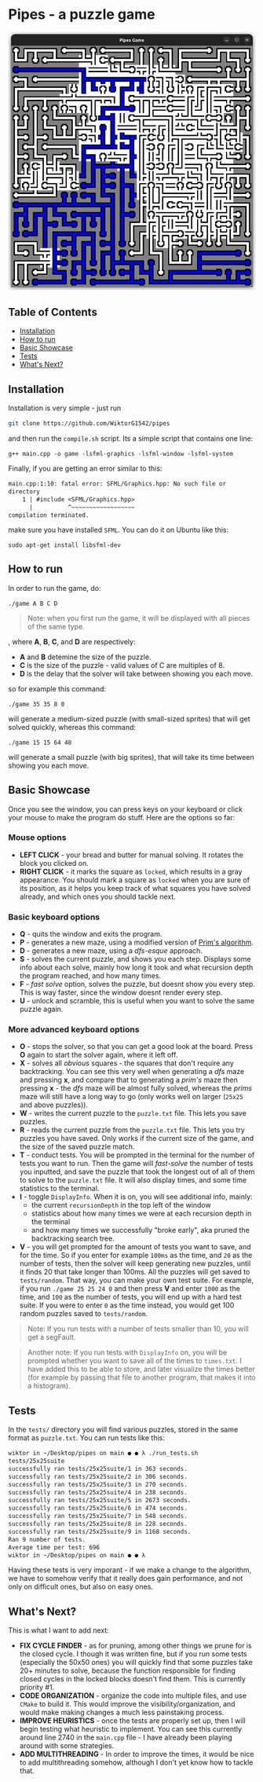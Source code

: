 # Pipes - a puzzle game

![Pipes Showcase](sprites/pipes_showcase.png)

## Table of Contents
- [Installation](#installation)
- [How to run](#how-to-run)
- [Basic Showcase](#basic-showcase)
- [Tests](#Tests)
- [What's Next?](#whats-next)

## Installation

Installation is very simple - just run

```bash
git clone https://github.com/WiktorG1542/pipes
```

and then run the `compile.sh` script. Its a simple script that contains one line:

```
g++ main.cpp -o game -lsfml-graphics -lsfml-window -lsfml-system
```

Finally, if you are getting an error similar to this:

```
main.cpp:1:10: fatal error: SFML/Graphics.hpp: No such file or directory
    1 | #include <SFML/Graphics.hpp>
      |          ^~~~~~~~~~~~~~~~~~~
compilation terminated.
```

make sure you have installed `SFML`. You can do it on Ubuntu like this:

```
sudo apt-get install libsfml-dev
```

## How to run

In order to run the game, do:

```
./game A B C D
```

> Note: when you first run the game, it will be displayed with all pieces of the same type.

, where **A**, **B**, **C**, and **D** are respectively:
 * **A** and **B** detemine the size of the puzzle.
 * **C** is the size of the puzzle - valid values of C are multiples of 8.
 * **D** is the delay that the solver will take between showing you each move.

so for example this command:
```
./game 35 35 8 0
```

will generate a medium-sized puzzle (with small-sized sprites) that will
get solved quickly, whereas this command:

```
./game 15 15 64 48
```

will generate a small puzzle (with big sprites), that will take its
time between showing you each move.

## Basic Showcase

Once you see the window, you can press keys on your keyboard or click your mouse to make the program do stuff.
Here are the options so far:

### Mouse options

 * **LEFT CLICK** - your bread and butter for manual solving. It rotates the block you clicked on.
 * **RIGHT CLICK** - it marks the square as `locked`, which results in a gray appearance.
 You should mark a square as `locked` when you are sure of its position, as it helps you
 keep track of what squares you have solved already, and which ones you should tackle next.

### Basic keyboard options

 * **Q** - quits the window and exits the program.
 * **P** - generates a new maze, using a modified version of [Prim's algorithm](https://en.wikipedia.org/wiki/Maze_generation_algorithm#Iterative_randomized_Prim's_algorithm_(without_stack,_without_sets)).
 * **D** - generates a new maze, using a *dfs-esque* approach.
 * **S** - solves the current puzzle, and shows you each step. Displays some info about each solve,
 mainly how long it took and what recursion depth the program reached, and how many times.
 * **F** - *fast solve* option, solves the puzzle, but doesnt show you every step. This is
 way faster, since the window doesnt render every step.
 * **U** - unlock and scramble, this is useful when you want to solve the same puzzle again.

### More advanced keyboard options

 * **O** - stops the solver, so that you can get a good look at the board. Press
 **O** again to start the solver again, where it left off.
 * **X** - solves all *obvious* squares - the squares that don't require any backtracking.
 You can see this very well when generating a *dfs* maze and pressing **x**, and compare
 that to generating a *prim's* maze then pressing **x** - the *dfs* maze will be almost fully
 solved, whereas the *prims* maze will still have a long way to go (only works well on larger
 (`25x25` and above puzzles)).
 * **W** - writes the current puzzle to the `puzzle.txt` file. This lets you save puzzles.
 * **R** - reads the current puzzle from the `puzzle.txt` file. This lets you try puzzles
 you have saved. Only works if the current size of the game, and the size of the saved
 puzzle match.
 * **T** - conduct tests. You will be prompted in the terminal for the number of tests you
 want to run. Then the game will *fast-solve* the number of tests you inputted, and save the
 puzzle that took the longest out of all of them to solve to the `puzzle.txt` file. It will
 also display times, and some time statistics to the terminal. 
 * **I** - toggle `DisplayInfo`. When it is on, you will see additional info, mainly:
    - the current `recursionDepth` in the top left of the window
    - statistics about how many times we were at each recursion depth in the terminal
    - and how many times we successfully "broke early", aka pruned the backtracking search tree.
 * **V** - you will get prompted for the amount of tests you want to save, and for the time.
 So if you enter for example `100ms` as the time, and `20` as the number of tests, then the
 solver will keep generating new puzzles, until it finds 20 that take longer than 100ms. All
 the puzzles will get saved to `tests/random`. That way, you can make your own test suite.
 For example, if you run `./game 25 25 24 0` and then press **V** and enter `1000` as the time,
 and `100` as the number of tests, you will end up with a hard test suite. If you were to enter
 `0` as the time instead, you would get 100 random puzzles saved to `tests/random`.

> Note: If you run tests with a number of tests smaller than 10, you will get a segFault.

> Another note: If you run tests with `DisplayInfo` on, you will be prompted whether
you want to save all of the times to `times.txt`. I have added this to be able to
store, and later visualize the times better (for example by passing that file to
another program, that makes it into a histogram).

## Tests

In the `tests/` directory you will find various puzzles, stored in the same
format as `puzzle.txt`. You can run tests like this:

```
wiktor in ~/Desktop/pipes on main ● ● λ ./run_tests.sh tests/25x25suite
successfully ran tests/25x25suite/1 in 363 seconds.
successfully ran tests/25x25suite/2 in 306 seconds.
successfully ran tests/25x25suite/3 in 270 seconds.
successfully ran tests/25x25suite/4 in 238 seconds.
successfully ran tests/25x25suite/5 in 2673 seconds.
successfully ran tests/25x25suite/6 in 474 seconds.
successfully ran tests/25x25suite/7 in 548 seconds.
successfully ran tests/25x25suite/8 in 228 seconds.
successfully ran tests/25x25suite/9 in 1168 seconds.
Ran 9 number of tests.
Average time per test: 696
wiktor in ~/Desktop/pipes on main ● ● λ 
```

Having these tests is very imporant - if we make a change to the algorithm,
we have to somehow verify that it really does gain performance, and not only
on difficult ones, but also on easy ones.

## What's Next?

This is what I want to add next:

 * **FIX CYCLE FINDER** - as for pruning, among other things we prune for is the
 closed cycle. I though it was written fine, but if you run some tests (especially
 the 50x50 ones) you will quickly find that some puzzles take 20+ minutes to solve,
 because the function responsible for finding closed cycles in the locked blocks
 doesn't find them. This is currently priority #1.
 * **CODE ORGANIZATION** - organize the code into multiple files, and use `CMake`
 to build it. This would improve the visibility/organization, and would make making
 changes a much less painstaking process.
 * **IMPROVE HEURISTICS** - once the tests are properly set up, then I will begin
 testing what heuristic to implement. You can see this currently around line 2740
 in the `main.cpp` file - I have already been playing around with some strategies.
 * **ADD MULTITHREADING** - In order to improve the times, it would be nice to add
 multithreading somehow, although I don't yet know how to tackle that.